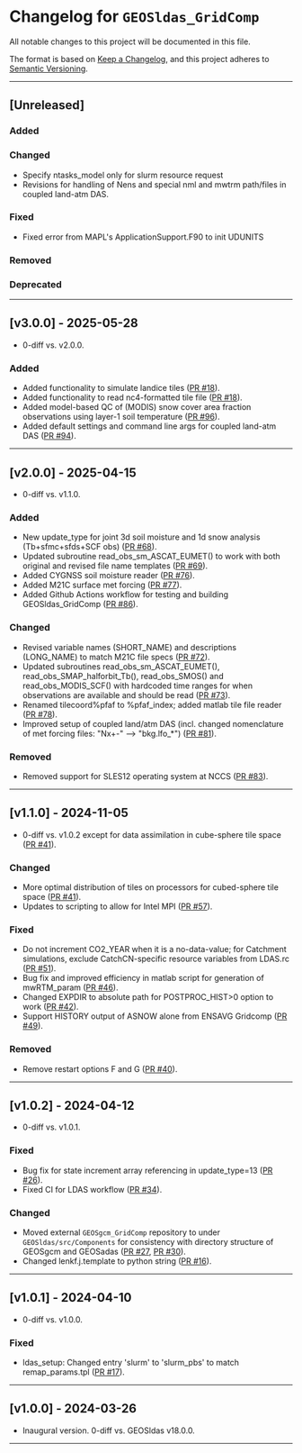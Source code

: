 # Changelog for `GEOSldas_GridComp`

All notable changes to this project will be documented in this file.

The format is based on [Keep a Changelog](https://keepachangelog.com/en/1.0.0/),
and this project adheres to [Semantic Versioning](https://semver.org/spec/v2.0.0.html).

-----------------------------

## [Unreleased]

### Added

### Changed

- Specify ntasks_model only for slurm resource request
- Revisions for handling of Nens and special nml and mwtrm path/files in coupled land-atm DAS.

### Fixed

- Fixed error from MAPL's ApplicationSupport.F90 to init UDUNITS

### Removed

### Deprecated

-----------------------------

## [v3.0.0] - 2025-05-28

- 0-diff vs. v2.0.0.

### Added

- Added functionality to simulate landice tiles ([PR #18](https://github.com/GEOS-ESM/GEOSldas_GridComp/pull/18)).
- Added functionality to read nc4-formatted tile file ([PR #18](https://github.com/GEOS-ESM/GEOSldas_GridComp/pull/18)).
- Added model-based QC of (MODIS) snow cover area fraction observations using layer-1 soil temperature ([PR #96](https://github.com/GEOS-ESM/GEOSldas_GridComp/pull/96)).
- Added default settings and command line args for coupled land-atm DAS ([PR #94](https://github.com/GEOS-ESM/GEOSldas_GridComp/pull/94)).

------------------------------

## [v2.0.0] - 2025-04-15

- 0-diff vs. v1.1.0.

### Added

- New update_type for joint 3d soil moisture and 1d snow analysis (Tb+sfmc+sfds+SCF obs) ([PR #68](https://github.com/GEOS-ESM/GEOSldas_GridComp/pull/68)).
- Updated subroutine read_obs_sm_ASCAT_EUMET() to work with both original and revised file name templates ([PR #69](https://github.com/GEOS-ESM/GEOSldas_GridComp/pull/69)).
- Added CYGNSS soil moisture reader ([PR #76](https://github.com/GEOS-ESM/GEOSldas_GridComp/pull/76)).
- Added M21C surface met forcing ([PR #77](https://github.com/GEOS-ESM/GEOSldas_GridComp/pull/77)).
- Added Github Actions workflow for testing and building GEOSldas_GridComp ([PR #86](https://github.com/GEOS-ESM/GEOSldas_GridComp/pull/86)).

### Changed

- Revised variable names (SHORT_NAME) and descriptions (LONG_NAME) to match M21C file specs ([PR #72](https://github.com/GEOS-ESM/GEOSldas_GridComp/pull/72)).
- Updated subroutines read_obs_sm_ASCAT_EUMET(), read_obs_SMAP_halforbit_Tb(), read_obs_SMOS() and read_obs_MODIS_SCF() with hardcoded time ranges for when observations are available and should be read ([PR #73](https://github.com/GEOS-ESM/GEOSldas_GridComp/pull/73)).
- Renamed tilecoord%pfaf to %pfaf_index; added matlab tile file reader ([PR #78](https://github.com/GEOS-ESM/GEOSldas_GridComp/pull/78)).
- Improved setup of coupled land/atm DAS (incl. changed nomenclature of met forcing files: "Nx+-" --> "bkg.lfo_*") ([PR #81](https://github.com/GEOS-ESM/GEOSldas_GridComp/pull/81)).

### Removed

- Removed support for SLES12 operating system at NCCS ([PR #83](https://github.com/GEOS-ESM/GEOSldas_GridComp/pull/83)).

-----------------------------

## [v1.1.0] - 2024-11-05

- 0-diff vs. v1.0.2 except for data assimilation in cube-sphere tile space ([PR #41](https://github.com/GEOS-ESM/GEOSldas_GridComp/pull/41)).

### Changed

- More optimal distribution of tiles on processors for cubed-sphere tile space ([PR #41](https://github.com/GEOS-ESM/GEOSldas_GridComp/pull/41)).
- Updates to scripting to allow for Intel MPI ([PR #57](https://github.com/GEOS-ESM/GEOSldas_GridComp/pull/57)).

### Fixed

- Do not increment CO2_YEAR when it is a no-data-value; for Catchment simulations, exclude CatchCN-specific resource variables from LDAS.rc ([PR #51](https://github.com/GEOS-ESM/GEOSldas_GridComp/pull/51)).
- Bug fix and improved efficiency in matlab script for generation of mwRTM_param ([PR #46](https://github.com/GEOS-ESM/GEOSldas_GridComp/pull/46)).
- Changed EXPDIR to absolute path for POSTPROC_HIST>0 option to work ([PR #42](https://github.com/GEOS-ESM/GEOSldas_GridComp/pull/42)).
- Support HISTORY output of ASNOW alone from ENSAVG Gridcomp  ([PR #49](https://github.com/GEOS-ESM/GEOSldas_GridComp/pull/49)).

### Removed

- Remove restart options F and G  ([PR #40](https://github.com/GEOS-ESM/GEOSldas_GridComp/pull/40)).

-----------------------------

## [v1.0.2] - 2024-04-12

- 0-diff vs. v1.0.1.

### Fixed

- Bug fix for state increment array referencing in update_type=13 ([PR #26](https://github.com/GEOS-ESM/GEOSldas_GridComp/pull/26)).
- Fixed CI for LDAS workflow ([PR #34](https://github.com/GEOS-ESM/GEOSldas_GridComp/pull/34)).

### Changed

- Moved external `GEOSgcm_GridComp` repository to under `GEOSldas/src/Components` for
  consistency with directory structure of GEOSgcm and GEOSadas  ([PR #27](https://github.com/GEOS-ESM/GEOSldas_GridComp/pull/27), [PR #30](https://github.com/GEOS-ESM/GEOSldas_GridComp/pull/30)).
- Changed lenkf.j.template to python string ([PR #16](https://github.com/GEOS-ESM/GEOSldas_GridComp/pull/16)).


-----------------------------

## [v1.0.1] - 2024-04-10

- 0-diff vs. v1.0.0.

### Fixed

- ldas_setup: Changed entry 'slurm' to 'slurm_pbs' to match remap_params.tpl ([PR #17](https://github.com/GEOS-ESM/GEOSldas_GridComp/pull/17)).

-----------------------------

## [v1.0.0] - 2024-03-26

- Inaugural version.  0-diff vs. GEOSldas v18.0.0.

-----------------------------


